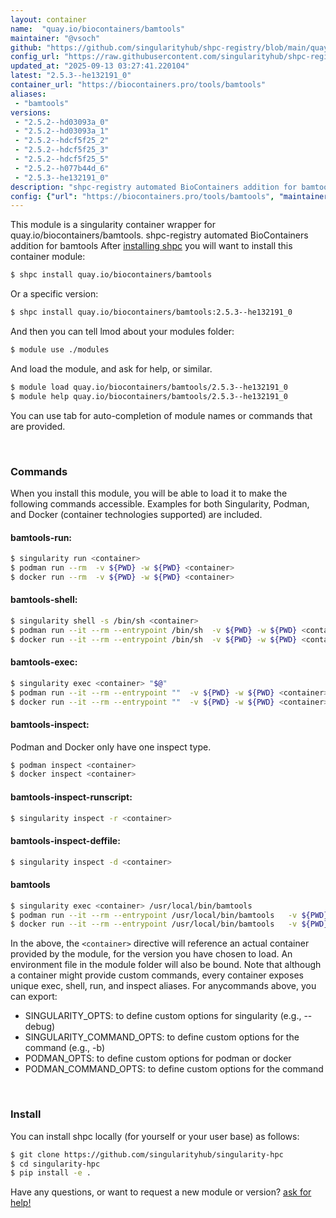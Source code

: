 ```yaml
---
layout: container
name:  "quay.io/biocontainers/bamtools"
maintainer: "@vsoch"
github: "https://github.com/singularityhub/shpc-registry/blob/main/quay.io/biocontainers/bamtools/container.yaml"
config_url: "https://raw.githubusercontent.com/singularityhub/shpc-registry/main/quay.io/biocontainers/bamtools/container.yaml"
updated_at: "2025-09-13 03:27:41.220104"
latest: "2.5.3--he132191_0"
container_url: "https://biocontainers.pro/tools/bamtools"
aliases:
 - "bamtools"
versions:
 - "2.5.2--hd03093a_0"
 - "2.5.2--hd03093a_1"
 - "2.5.2--hdcf5f25_2"
 - "2.5.2--hdcf5f25_3"
 - "2.5.2--hdcf5f25_5"
 - "2.5.2--h077b44d_6"
 - "2.5.3--he132191_0"
description: "shpc-registry automated BioContainers addition for bamtools"
config: {"url": "https://biocontainers.pro/tools/bamtools", "maintainer": "@vsoch", "description": "shpc-registry automated BioContainers addition for bamtools", "latest": {"2.5.3--he132191_0": "sha256:b25c726fb17f173d0971615b5d907b11bfc12021b7a7744e36a630906998689b"}, "tags": {"2.5.2--hd03093a_0": "sha256:599e39895bf24cd8cbbccda2a09609dc54435523298147d872267d94dfa19804", "2.5.2--hd03093a_1": "sha256:9eb87f5ff78176c78fab5677976373ab86cabf9ddb0b1ae764ad4009858f417f", "2.5.2--hdcf5f25_2": "sha256:2a6a12c50661287d5605d04e1ab7a67fe9b15994fac26371b52099fd5c59166a", "2.5.2--hdcf5f25_3": "sha256:b4009a6dcec42401b9574902a917c79e955af0f54bf6d14456d2db8dd759f2f7", "2.5.2--hdcf5f25_5": "sha256:36cf305f9dd59d02e33a9fd69543f6f8146b4b7efd1104836d0f847b83db009b", "2.5.2--h077b44d_6": "sha256:1ca40c89e968555209952d40719ee231d7f6e8bdf89dc9f041809d5266ffe4d1", "2.5.3--he132191_0": "sha256:b25c726fb17f173d0971615b5d907b11bfc12021b7a7744e36a630906998689b"}, "docker": "quay.io/biocontainers/bamtools", "aliases": {"bamtools": "/usr/local/bin/bamtools"}}
---
```


This module is a singularity container wrapper for quay.io/biocontainers/bamtools.
shpc-registry automated BioContainers addition for bamtools
After [installing shpc](#install) you will want to install this container module:


```bash
$ shpc install quay.io/biocontainers/bamtools
```

Or a specific version:

```bash
$ shpc install quay.io/biocontainers/bamtools:2.5.3--he132191_0
```

And then you can tell lmod about your modules folder:

```bash
$ module use ./modules
```

And load the module, and ask for help, or similar.

```bash
$ module load quay.io/biocontainers/bamtools/2.5.3--he132191_0
$ module help quay.io/biocontainers/bamtools/2.5.3--he132191_0
```

You can use tab for auto-completion of module names or commands that are provided.

<br>

### Commands

When you install this module, you will be able to load it to make the following commands accessible.
Examples for both Singularity, Podman, and Docker (container technologies supported) are included.

#### bamtools-run:

```bash
$ singularity run <container>
$ podman run --rm  -v ${PWD} -w ${PWD} <container>
$ docker run --rm  -v ${PWD} -w ${PWD} <container>
```

#### bamtools-shell:

```bash
$ singularity shell -s /bin/sh <container>
$ podman run --it --rm --entrypoint /bin/sh  -v ${PWD} -w ${PWD} <container>
$ docker run --it --rm --entrypoint /bin/sh  -v ${PWD} -w ${PWD} <container>
```

#### bamtools-exec:

```bash
$ singularity exec <container> "$@"
$ podman run --it --rm --entrypoint ""  -v ${PWD} -w ${PWD} <container> "$@"
$ docker run --it --rm --entrypoint ""  -v ${PWD} -w ${PWD} <container> "$@"
```

#### bamtools-inspect:

Podman and Docker only have one inspect type.

```bash
$ podman inspect <container>
$ docker inspect <container>
```

#### bamtools-inspect-runscript:

```bash
$ singularity inspect -r <container>
```

#### bamtools-inspect-deffile:

```bash
$ singularity inspect -d <container>
```


#### bamtools

```bash
$ singularity exec <container> /usr/local/bin/bamtools
$ podman run --it --rm --entrypoint /usr/local/bin/bamtools   -v ${PWD} -w ${PWD} <container> -c " $@"
$ docker run --it --rm --entrypoint /usr/local/bin/bamtools   -v ${PWD} -w ${PWD} <container> -c " $@"
```



In the above, the `<container>` directive will reference an actual container provided
by the module, for the version you have chosen to load. An environment file in the
module folder will also be bound. Note that although a container
might provide custom commands, every container exposes unique exec, shell, run, and
inspect aliases. For anycommands above, you can export:

 - SINGULARITY_OPTS: to define custom options for singularity (e.g., --debug)
 - SINGULARITY_COMMAND_OPTS: to define custom options for the command (e.g., -b)
 - PODMAN_OPTS: to define custom options for podman or docker
 - PODMAN_COMMAND_OPTS: to define custom options for the command

<br>

### Install

You can install shpc locally (for yourself or your user base) as follows:

```bash
$ git clone https://github.com/singularityhub/singularity-hpc
$ cd singularity-hpc
$ pip install -e .
```

Have any questions, or want to request a new module or version? [ask for help!](https://github.com/singularityhub/singularity-hpc/issues)